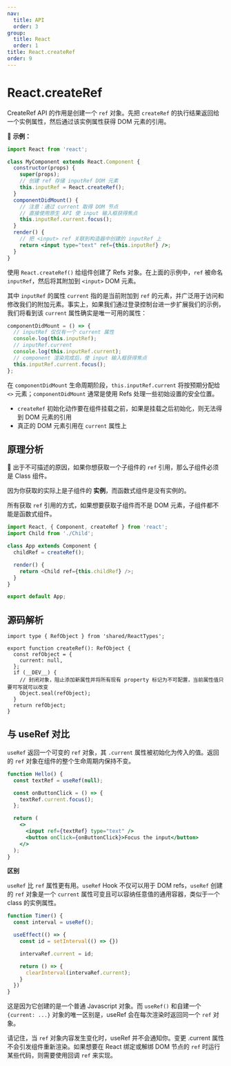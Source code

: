 ```yaml
---
nav:
  title: API
  order: 3
group:
  title: React
  order: 1
title: React.createRef
order: 9
---
```


# React.createRef

CreateRef API 的作用是创建一个 `ref` 对象。先把 `createRef` 的执行结果返回给一个实例属性，然后通过该实例属性获得 DOM 元素的引用。

🌰 **示例：**

```jsx | pure
import React from 'react';

class MyComponent extends React.Component {
  constructor(props) {
    super(props);
    // 创建 ref 存储 inputRef DOM 元素
    this.inputRef = React.createRef();
  }
  componentDidMount() {
    // 注意：通过 current 取得 DOM 节点
    // 直接使用原生 API 使 input 输入框获得焦点
    this.inputRef.current.focus();
  }
  render() {
    // 把 <input> ref 关联到构造器中创建的 inputRef 上
    return <input type="text" ref={this.inputRef} />;
  }
}
```

使用 `React.createRef()` 给组件创建了 Refs 对象。在上面的示例中，`ref` 被命名 `inputRef`，然后将其附加到 `<input>` DOM 元素。

其中 `inputRef` 的属性 `current` 指的是当前附加到 `ref` 的元素，并广泛用于访问和修改我们的附加元素。事实上，如果我们通过登录控制台进一步扩展我们的示例，我们将看到该 `current` 属性确实是唯一可用的属性：

```jsx | pure
componentDidMount = () => {
  // inputRef 仅仅有一个 current 属性
  console.log(this.inputRef);
  // inputRef.current
  console.log(this.inputRef.current);
  // component 渲染完成后，使 input 输入框获得焦点
  this.inputRef.current.focus();
};
```

在 `componentDidMount` 生命周期阶段，`this.inputRef.current` 将按预期分配给 `<>` 元素；`componentDidMount` 通常是使用 Refs 处理一些初始设置的安全位置。

- `createRef` 初始化动作要在组件挂载之前，如果是挂载之后初始化，则无法得到 DOM 元素的引用
- 真正的 DOM 元素引用在 `current` 属性上

## 原理分析

📌 出于不可描述的原因，如果你想获取一个子组件的 `ref` 引用，那么子组件必须是 Class 组件。

因为你获取的实际上是子组件的 **实例**，而函数式组件是没有实例的。

所有获取 `ref` 引用的方式，如果想要获取子组件而不是 DOM 元素，子组件都不能是函数式组件。

```js
import React, { Component, createRef } from 'react';
import Child from './Child';

class App extends Component {
  childRef = createRef();

  render() {
    return <Child ref={this.childRef} />;
  }
}

export default App;
```

## 源码解析

```tsx | pure
import type { RefObject } from 'shared/ReactTypes';

export function createRef(): RefObject {
  const refObject = {
    current: null,
  };
  if (__DEV__) {
    // 封闭对象，阻止添加新属性并将所有现有 property 标记为不可配置，当前属性值只要可写就可以改变
    Object.seal(refObject);
  }
  return refObject;
}
```

## 与 useRef 对比

`useRef` 返回一个可变的 `ref` 对象，其 `.current` 属性被初始化为传入的值。返回的 `ref` 对象在组件的整个生命周期内保持不变。

```jsx | pure
function Hello() {
  const textRef = useRef(null);

  const onButtonClick = () => {
    textRef.current.focus();
  };

  return (
    <>
      <input ref={textRef} type="text" />
      <button onClick={onButtonClick}>Focus the input</button>
    </>
  );
}
```

**区别**

`useRef` 比 `ref` 属性更有用。`useRef` Hook 不仅可以用于 DOM refs，`useRef` 创建的 `ref` 对象是一个 `current` 属性可变且可以容纳任意值的通用容器，类似于一个 class 的实例属性。

```jsx | pure
function Timer() {
  const interval = useRef();

  useEffect(() => {
    const id = setInterval(() => {})

    intervaRef.current = id;

    return () => {
      clearInterval(intervaRef.current);
    }
  })
}
```

这是因为它创建的是一个普通 Javascript 对象。而 `useRef()` 和自建一个 `{current: ...}` 对象的唯一区别是，useRef 会在每次渲染时返回同一个 `ref` 对象。

请记住，当 `ref` 对象内容发生变化时，useRef 并不会通知你。变更 .current 属性不会引发组件重新渲染。如果想要在 React 绑定或解绑 DOM 节点的 `ref` 时运行某些代码，则需要使用回调 `ref` 来实现。